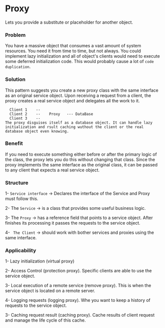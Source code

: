 # Proxy
Lets you provide a substitute or placeholder for another object.

### Problem
You have a massive object that consumes a vast amount of system resources. You need it from time to time, but not always. You could implement lazy initialization and all of object's clients would need to execute some deferred initialization code. This would probably cause a lot of ```code duplication```.

### Solution
This pattern suggests you create a new proxy class with the same interface as an original service object. Upon receiving a request from a client, the proxy creates a real service object and delegates all the work to it.

```
  Client 1    --
  Client 2    --    Proxy   --- DataBase
  Client 3    --
The proxy disguises itself as a database object. It can handle lazy initialization and rsult caching wuthout the client or the real database object even knowing.
```

### Benefit
If you need to execute something either before or after the primary logic of the class, the proxy lets you do this without changing that class. Since the proxy implements the same interface as the original class, it can be passed to any client that expects a real service object.

### Structure
1- ```Service interface``` -> Declares the interface of the Service and Proxy must follow this.

2- The ```Service``` -> is a class that provides some useful business logic.

3- The ```Proxy``` -> has a reference field that points to a service object. After finishes its processing it passes the requests to the service object.

4- ``` The Client``` -> should work with bother services and proxies using the same interface.
 
### Applicability
1- Lazy initialization (virtual proxy)

2- Access Control (protection proxy). Specific clients are able to use the service object.

3- Local execution of a remote service (remove proxy). This is when the service object is located on a remote server.

4- Logging requests (logging proxy). Whe you want to keep a history of requests to the service object.

3- Caching request result (caching proxy). Cache results of client request and manage the life cycle of this cache.
